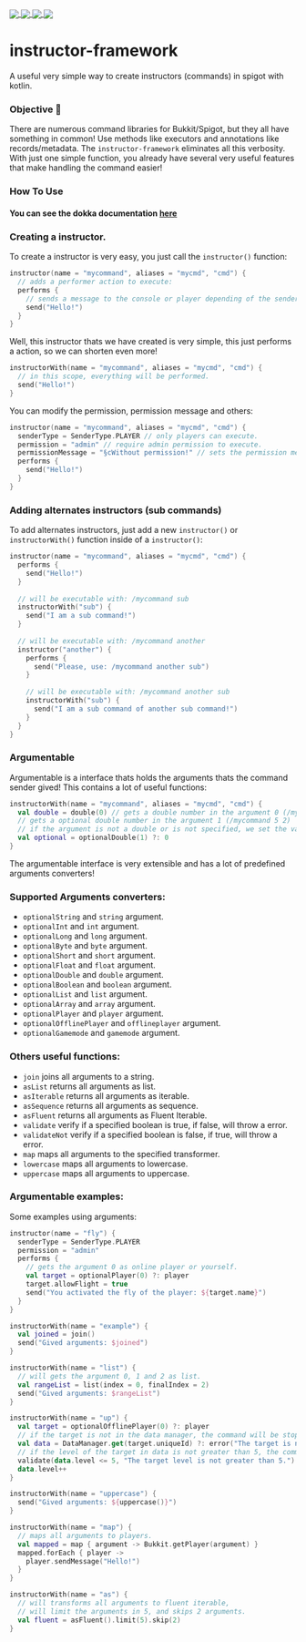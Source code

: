 <a href="https://github.com/uinnn/instructor-framework">
  <img align="center" src="https://img.shields.io/static/v1?style=for-the-badge&label=author&message=uinnn&color=informational"/>
</a>
<a href="https://github.com/uinnn/instructor-framework">
  <img align="center" src="https://img.shields.io/static/v1?style=for-the-badge&label=version&message=1.0.3v&color=ff69b4"/>
</a>
<a href="https://github.com/uinnn/instructor-framework">
  <img align="center" src="https://img.shields.io/static/v1?style=for-the-badge&label=maven-central&message=1.0.3&color=orange"/>
</a>
<a href="https://github.com/uinnn/instructor-framework">
  <img align="center" src="https://img.shields.io/static/v1?style=for-the-badge&label=license&message=MIT License&color=success"/>
</a>

# instructor-framework
A useful very simple way to create instructors (commands) in spigot with kotlin.

### Objective 📝
There are numerous command libraries for Bukkit/Spigot, but they all have something in common!
Use methods like executors and annotations like records/metadata.
The `instructor-framework` eliminates all this verbosity.
With just one simple function, you already have several very useful features that make handling the command easier!

### How To Use
#### You can see the dokka documentation [here](https://uinnn.github.io/instructor-framework/)

### Creating a instructor.
To create a instructor is very easy, you just call the `instructor()` function:

```kt
instructor(name = "mycommand", aliases = "mycmd", "cmd") {
  // adds a performer action to execute:
  performs {
    // sends a message to the console or player depending of the sender.
    send("Hello!")
  }
}
```

Well, this instructor thats we have created is very simple, this just performs a action, so we can shorten even more!
```kt
instructorWith(name = "mycommand", aliases = "mycmd", "cmd") {
  // in this scope, everything will be performed.
  send("Hello!")
}
```

You can modify the permission, permission message and others:
```kt
instructor(name = "mycommand", aliases = "mycmd", "cmd") {
  senderType = SenderType.PLAYER // only players can execute.
  permission = "admin" // require admin permission to execute.
  permissionMessage = "§cWithout permission!" // sets the permission message.
  performs {
    send("Hello!")
  }
}
```

### Adding alternates instructors (sub commands)
To add alternates instructors, just add a new `instructor()` or `instructorWith()` function inside of a `instructor()`:
```kt
instructor(name = "mycommand", aliases = "mycmd", "cmd") {
  performs {
    send("Hello!")
  }
  
  // will be executable with: /mycommand sub
  instructorWith("sub") {
    send("I am a sub command!")
  }
  
  // will be executable with: /mycommand another
  instructor("another") {
    performs {
      send("Please, use: /mycommand another sub")
    }
    
    // will be executable with: /mycommand another sub
    instructorWith("sub") {
      send("I am a sub command of another sub command!")
    }
  }
}
```

### Argumentable
Argumentable is a interface thats holds the arguments thats the command sender gived! This contains a lot of useful functions:
```kt
instructorWith(name = "mycommand", aliases = "mycmd", "cmd") {
  val double = double(0) // gets a double number in the argument 0 (/mycommand 5)
  // gets a optional double number in the argument 1 (/mycommand 5 2)
  // if the argument is not a double or is not specified, we set the variable as 0
  val optional = optionalDouble(1) ?: 0
}
```
The argumentable interface is very extensible and has a lot of predefined arguments converters!

### Supported Arguments converters:
* `optionalString` and `string` argument.
* `optionalInt` and `int` argument. 
* `optionalLong` and `long` argument.
* `optionalByte` and `byte` argument. 
* `optionalShort` and `short` argument.
* `optionalFloat` and `float` argument. 
* `optionalDouble` and `double` argument.
* `optionalBoolean` and `boolean` argument. 
* `optionalList` and `list` argument.
* `optionalArray` and `array` argument. 
* `optionalPlayer` and `player` argument.
* `optionalOfflinePlayer` and `offlineplayer` argument. 
* `optionalGamemode` and `gamemode` argument. 

### Others useful functions:
* `join` joins all arguments to a string.
* `asList` returns all arguments as list.
* `asIterable` returns all arguments as iterable.
* `asSequence` returns all arguments as sequence.
* `asFluent` returns all arguments as Fluent Iterable.
* `validate` verify if a specified boolean is true, if false, will throw a error.
* `validateNot` verify if a specified boolean is false, if true, will throw a error.
* `map` maps all arguments to the specified transformer.
* `lowercase` maps all arguments to lowercase.
* `uppercase` maps all arguments to uppercase.

### Argumentable examples:
Some examples using arguments:

```kt
instructor(name = "fly") {
  senderType = SenderType.PLAYER
  permission = "admin"
  performs {
    // gets the argument 0 as online player or yourself.
    val target = optionalPlayer(0) ?: player
    target.allowFlight = true
    send("You activated the fly of the player: ${target.name}")
  }
}
```

```kt
instructorWith(name = "example") {
  val joined = join()
  send("Gived arguments: $joined")
}
```

```kt
instructorWith(name = "list") {
  // will gets the argument 0, 1 and 2 as list.
  val rangeList = list(index = 0, finalIndex = 2)
  send("Gived arguments: $rangeList")
}
```

```kt
instructorWith(name = "up") {
  val target = optionalOfflinePlayer(0) ?: player
  // if the target is not in the data manager, the command will be stopped.
  val data = DataManager.get(target.uniqueId) ?: error("The target is not in the data manager.")
  // if the level of the target in data is not greater than 5, the command will be stopped.
  validate(data.level <= 5, "The target level is not greater than 5.")
  data.level++
}
```

```kt
instructorWith(name = "uppercase") {
  send("Gived arguments: ${uppercase()}")
}
```

```kt
instructorWith(name = "map") {
  // maps all arguments to players.
  val mapped = map { argument -> Bukkit.getPlayer(argument) }
  mapped.forEach { player ->
    player.sendMessage("Hello!")
  }
}
```

```kt
instructorWith(name = "as") {
  // will transforms all arguments to fluent iterable,
  // will limit the arguments in 5, and skips 2 arguments.
  val fluent = asFluent().limit(5).skip(2)
}
```



